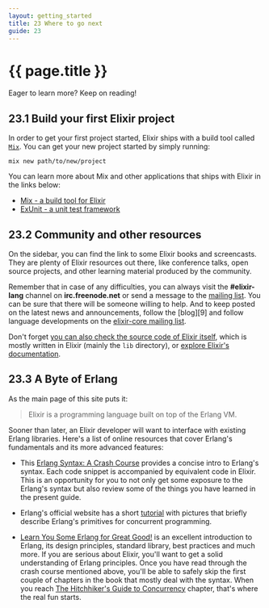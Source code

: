 ```yaml
---
layout: getting_started
title: 23 Where to go next
guide: 23
---
```


# {{ page.title }}

Eager to learn more? Keep on reading!

## 23.1 Build your first Elixir project

In order to get your first project started, Elixir ships with a build tool called [`Mix`](/getting_started/mix/1.html). You can get your new project started by simply running:

    mix new path/to/new/project

You can learn more about Mix and other applications that ships with Elixir in the links below:

* [Mix - a build tool for Elixir](/getting_started/mix/1.html)
* [ExUnit - a unit test framework](/getting_started/ex_unit/1.html)

## 23.2 Community and other resources

On the sidebar, you can find the link to some Elixir books and screencasts. They are plenty of Elixir resources out there, like conference talks, open source projects, and other learning material produced by the community.

Remember that in case of any difficulties, you can always visit the **#elixir-lang** channel on **irc.freenode.net** or send a message to the [mailing list](http://groups.google.com/group/elixir-lang-talk). You can be sure that there will be someone willing to help. And to keep posted on the latest news and announcements, follow the [blog][9] and follow language developments on the [elixir-core mailing list](http://groups.google.com/group/elixir-lang-core).

Don't forget [you can also check the source code of Elixir itself](https://github.com/elixir-lang/elixir), which is mostly written in Elixir (mainly the `lib` directory), or [explore Elixir's documentation](http://elixir-lang.org/docs.html).

## 23.3 A Byte of Erlang

As the main page of this site puts it:

> Elixir is a programming language built on top of the Erlang VM.

Sooner than later, an Elixir developer will want to interface with existing Erlang libraries. Here's a list of online resources that cover Erlang's fundamentals and its more advanced features:

* This [Erlang Syntax: A Crash Course](http://elixir-lang.org/crash-course.html) provides a concise intro to Erlang's syntax. Each code snippet is accompanied by equivalent code in Elixir. This is an opportunity for you to not only get some exposure to the Erlang's syntax but also review some of the things you have learned in the present guide.

* Erlang's official website has a short [tutorial](http://www.erlang.org/course/concurrent_programming.html) with pictures that briefly describe Erlang's primitives for concurrent programming.

* [Learn You Some Erlang for Great Good!](http://learnyousomeerlang.com/) is an excellent introduction to Erlang, its design principles, standard library, best practices and much more. If you are serious about Elixir, you'll want to get a solid understanding of Erlang principles. Once you have read through the crash course mentioned above, you'll be able to safely skip the first couple of chapters in the book that mostly deal with the syntax. When you reach [The Hitchhiker's Guide to Concurrency](http://learnyousomeerlang.com/the-hitchhikers-guide-to-concurrency) chapter, that's where the real fun starts.
